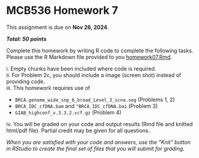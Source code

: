 MCB536 Homework 7
================
This assignment is due on **Nov 26, 2024**. 

***Total: 50 points***

Complete this homework by writing R code to complete the following tasks. Please use the R Markdown file provided to you [homework07.Rmd](homework07.Rmd).

i. Empty chunks have been included where code is required.  
ii. For Problem 2c, you should include a image (screen shot) instead of providing code.  
iii. This homework requires use of 

  - `BRCA.genome_wide_snp_6_broad_Level_3_scna.seg` (Problems 1, 2)
  - `BRCA_IDC_cfDNA.bam` and `"BRCA_IDC_cfDNA.bai` (Problem 3)
  - `GIAB_highconf_v.3.3.2.vcf.gz` (Problem 4)
  
iv. You will be graded on your code and output results (Rmd file and knitted html/pdf file). Partial credit may be given for all questions.

*When you are satisfied with your code and answers, use the "Knit" button in RStudio to create the final set of files that you will submit for grading.*


